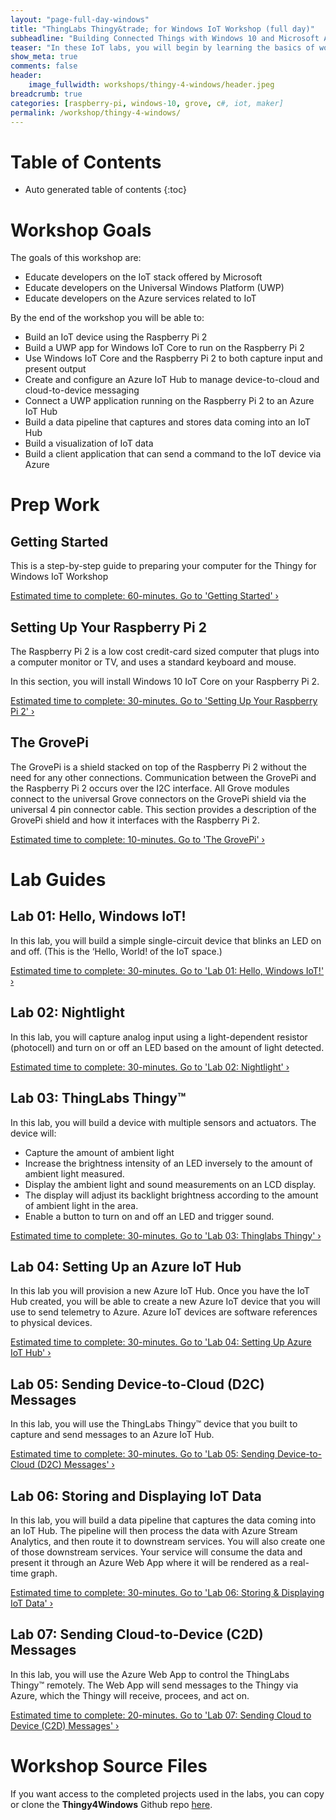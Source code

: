 ```yaml
---
layout: "page-full-day-windows"
title: "ThingLabs Thingy&trade; for Windows IoT Workshop (full day)"
subheadline: "Building Connected Things with Windows 10 and Microsoft Azure"
teaser: "In these IoT labs, you will begin by learning the basics of working with Windows 10 IoT Core connected to sensors and actuators. You will move on to connecting the Thing to the Cloud. You will learn how to leverage Microsoft Azure services to collect data and control devices. Finally, you'll use advanced services like analytics and machine learning to discover insights using your Things."
show_meta: true
comments: false
header: 
    image_fullwidth: workshops/thingy-4-windows/header.jpeg
breadcrumb: true
categories: [raspberry-pi, windows-10, grove, c#, iot, maker]
permalink: /workshop/thingy-4-windows/
---
```


# Table of Contents
*  Auto generated table of contents
{:toc}


# Workshop Goals
The goals of this workshop are:

+ Educate developers on the IoT stack offered by Microsoft
+ Educate developers on the Universal Windows Platform (UWP)
+ Educate developers on the Azure services related to IoT

By the end of the workshop you will be able to:

+ Build an IoT device using the Raspberry Pi 2 
+ Build a UWP app for Windows IoT Core to run on the Raspberry Pi 2
+ Use Windows IoT Core and the Raspberry Pi 2 to both capture input and present output
+ Create and configure an Azure IoT Hub to manage device-to-cloud and cloud-to-device messaging
+ Connect a UWP application running on the Raspberry Pi 2 to an Azure IoT Hub
+ Build a data pipeline that captures and stores data coming into an IoT Hub
+ Build a visualization of IoT data
+ Build a client application that can send a command to the IoT device via Azure

# Prep Work

## Getting Started
This is a step-by-step guide to preparing your computer for the Thingy for Windows IoT Workshop

<a class="radius button small" href="{{ site.url }}/workshop/thingy-4-windows/getting-started/">Estimated time to complete: 60-minutes. Go to 'Getting Started' ›</a>

## Setting Up Your Raspberry Pi 2
The Raspberry Pi 2 is a low cost credit-card sized computer that plugs into a computer monitor or TV, and uses a standard keyboard and mouse. 

In this section, you will install Windows 10 IoT Core on your Raspberry Pi 2.

<a class="radius button small" href="{{ site.url }}/workshop/thingy-4-windows/setup-rpi2/">Estimated time to complete: 30-minutes. Go to 'Setting Up Your Raspberry Pi 2' ›</a>

## The GrovePi
The GrovePi is a shield stacked on top of the Raspberry Pi 2 without the need for any other connections. Communication between the GrovePi and the Raspberry Pi 2 occurs over the I2C interface. All Grove modules connect to the universal Grove connectors on the GrovePi shield via the universal 4 pin connector cable. This section provides a description of the GrovePi shield and how it interfaces with the Raspberry Pi 2.

<a class="radius button small" href="{{ site.url }}/workshop/thingy-4-windows/grovepi/">Estimated time to complete: 10-minutes. Go to 'The GrovePi' ›</a>

# Lab Guides

## Lab 01: Hello, Windows IoT!
In this lab, you will build a simple single-circuit device that blinks an LED on and off. (This is the ‘Hello, World! of the IoT space.)

<a class="radius button small" href="{{ site.url }}/workshop/thingy-4-windows/hello-windows-iot/">Estimated time to complete: 30-minutes. Go to 'Lab 01: Hello, Windows IoT!' ›</a>

## Lab 02: Nightlight
In this lab, you will capture analog input using a light-dependent resistor (photocell) and turn on or off an LED based on the amount of light detected. 

<a class="radius button small" href="{{ site.url }}/workshop/thingy-4-windows/nightlight/">Estimated time to complete: 30-minutes. Go to 'Lab 02: Nightlight' ›</a>

## Lab 03: ThingLabs Thingy&trade;
In this lab, you will build a device with multiple sensors and actuators. The device will:

* Capture the amount of ambient light
* Increase the brightness intensity of an LED inversely to the amount of ambient light measured.
* Display the ambient light and sound measurements on an LCD display.
* The display will adjust its backlight brightness according to the amount of ambient light in the area.
* Enable a button to turn on and off an LED and trigger sound.

<a class="radius button small" href="{{ site.url }}/workshop/thingy-4-windows/thingy/">Estimated time to complete: 30-minutes. Go to 'Lab 03: Thinglabs Thingy' ›</a>

## Lab 04: Setting Up an Azure IoT Hub
In this lab you will provision a new Azure IoT Hub. Once you have the IoT Hub created, you will be able to create a new Azure IoT device that you will use to send telemetry to Azure. Azure IoT devices are software references to physical devices.

<a class="radius button small" href="{{ site.url }}/workshop/thingy-4-windows/setup-azure-iot-hub/">Estimated time to complete: 30-minutes. Go to 'Lab 04: Setting Up Azure IoT Hub' ›</a>

## Lab 05: Sending Device-to-Cloud (D2C) Messages
In this lab, you will use the ThingLabs Thingy&trade; device that you built to capture and send messages to an Azure IoT Hub.

<a class="radius button small" href="{{ site.url }}/workshop/thingy-4-windows/sending-d2c-messages/">Estimated time to complete: 30-minutes. Go to 'Lab 05: Sending Device-to-Cloud (D2C) Messages' ›</a>

## Lab 06: Storing and Displaying IoT Data
In this lab, you will build a data pipeline that captures the data coming into an IoT Hub. The pipeline will then process the data with Azure Stream Analytics, and then route it to downstream services. You will also create one of those downstream services. Your service will consume the data and present it through an Azure Web App where it will be rendered as a real-time graph.

<a class="radius button small" href="{{ site.url }}/workshop/thingy-4-windows/storing-displaying-data/">Estimated time to complete: 30-minutes. Go to 'Lab 06: Storing & Displaying IoT Data' ›</a>

## Lab 07: Sending Cloud-to-Device (C2D) Messages
In this lab, you will use the Azure Web App to control the ThingLabs Thingy&trade; remotely. The Web App will send messages to the Thingy via Azure, which the Thingy will receive, procees, and act on.

<a class="radius button small" href="{{ site.url }}/workshop/thingy-4-windows/sending-c2d-messages/">Estimated time to complete: 20-minutes. Go to 'Lab 07: Sending Cloud to Device (C2D) Messages' ›</a>

# Workshop Source Files
If you want access to the completed projects used in the labs, you can copy or clone the __Thingy4Windows__ Github repo [here](https://github.com/ThingLabsIo/Thingy4Windows).
